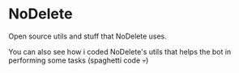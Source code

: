 # NoDelete
Open source utils and stuff that NoDelete uses.

You can also see how i coded NoDelete's utils that helps the bot in performing some tasks (spaghetti code 💀)
